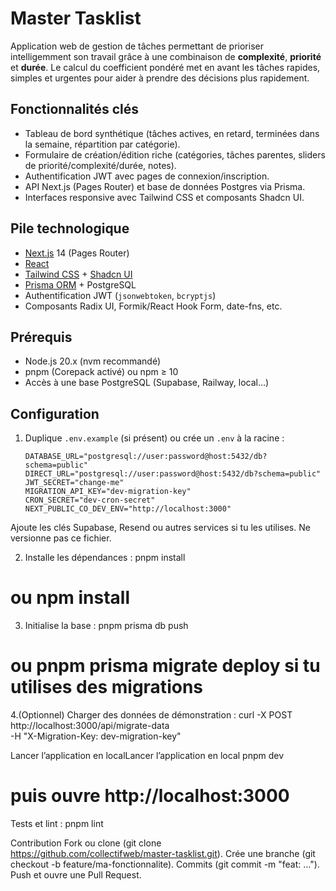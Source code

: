 # Master Tasklist

Application web de gestion de tâches permettant de prioriser intelligemment son travail grâce à une combinaison de **complexité**, **priorité** et **durée**. Le calcul du coefficient pondéré met en avant les tâches rapides, simples et urgentes pour aider à prendre des décisions plus rapidement.

## Fonctionnalités clés

- Tableau de bord synthétique (tâches actives, en retard, terminées dans la semaine, répartition par catégorie).
- Formulaire de création/édition riche (catégories, tâches parentes, sliders de priorité/complexité/durée, notes).
- Authentification JWT avec pages de connexion/inscription.
- API Next.js (Pages Router) et base de données Postgres via Prisma.
- Interfaces responsive avec Tailwind CSS et composants Shadcn UI.

## Pile technologique

- [Next.js](https://nextjs.org/) 14 (Pages Router)
- [React](https://react.dev/)
- [Tailwind CSS](https://tailwindcss.com/) + [Shadcn UI](https://ui.shadcn.com/)
- [Prisma ORM](https://www.prisma.io/) + PostgreSQL
- Authentification JWT (`jsonwebtoken`, `bcryptjs`)
- Composants Radix UI, Formik/React Hook Form, date-fns, etc.

## Prérequis

- Node.js 20.x (nvm recommandé)
- pnpm (Corepack activé) ou npm ≥ 10
- Accès à une base PostgreSQL (Supabase, Railway, local…)

## Configuration

1. Duplique `.env.example` (si présent) ou crée un `.env` à la racine :

   ```dotenv
   DATABASE_URL="postgresql://user:password@host:5432/db?schema=public"
   DIRECT_URL="postgresql://user:password@host:5432/db?schema=public"
   JWT_SECRET="change-me"
   MIGRATION_API_KEY="dev-migration-key"
   CRON_SECRET="dev-cron-secret"
   NEXT_PUBLIC_CO_DEV_ENV="http://localhost:3000"

Ajoute les clés Supabase, Resend ou autres services si tu les utilises. Ne versionne pas ce fichier.

2. Installe les dépendances :
pnpm install
# ou npm install

3. Initialise la base :
pnpm prisma db push
# ou pnpm prisma migrate deploy si tu utilises des migrations

4.(Optionnel) Charger des données de démonstration :
curl -X POST http://localhost:3000/api/migrate-data \
  -H "X-Migration-Key: dev-migration-key"

Lancer l’application en localLancer l’application en local
pnpm dev
# puis ouvre http://localhost:3000

Tests et lint :
pnpm lint

Contribution
Fork ou clone (git clone https://github.com/collectifweb/master-tasklist.git).
Crée une branche (git checkout -b feature/ma-fonctionnalite).
Commits (git commit -m "feat: …").
Push et ouvre une Pull Request.
